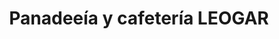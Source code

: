 ---
title: "Panadeeía y cafetería LEOGAR"
url: /localidad-antonio-narino/panadeeia-y-cafeteria-leogar/
shop: panadería
---